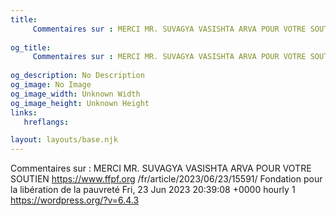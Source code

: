 ```yaml
---
title: 
     Commentaires sur : MERCI MR. SUVAGYA VASISHTA ARVA POUR VOTRE SOUTIEN
    
og_title: 
     Commentaires sur : MERCI MR. SUVAGYA VASISHTA ARVA POUR VOTRE SOUTIEN
    
og_description: No Description
og_image: No Image
og_image_width: Unknown Width
og_image_height: Unknown Height
links:
   hreflangs:

layout: layouts/base.njk
---
```

Commentaires sur : MERCI MR. SUVAGYA VASISHTA ARVA POUR VOTRE SOUTIEN
https://www.ffpf.org /fr/article/2023/06/23/15591/  Fondation pour la
libération de la pauvreté  Fri, 23 Jun 2023 20:39:08 +0000  hourly  1
https://wordpress.org/?v=6.4.3

